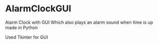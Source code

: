 # AlarmClockGUI

Alarm Clock with GUI Which also plays an alarm sound when time is up made in Python 

Used Tkinter for GUI
